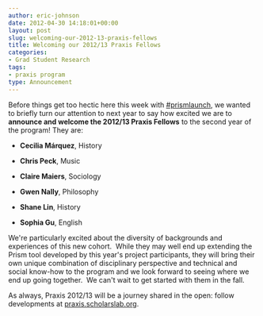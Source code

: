 ```yaml
---
author: eric-johnson
date: 2012-04-30 14:18:01+00:00
layout: post
slug: welcoming-our-2012-13-praxis-fellows
title: Welcoming our 2012/13 Praxis Fellows
categories:
- Grad Student Research
tags:
- praxis program
type: Announcement
---
```


Before things get too hectic here this week with [#prismlaunch](http://www.scholarslab.org/announcements/praxis-through-prisms/), we wanted to briefly turn our attention to next year to say how excited we are to **announce and welcome the 2012/13 Praxis Fellows** to the second year of the program! They are:



	
  * **Cecilia Márquez**, History

	
  * **Chris Peck**, Music

	
  * **Claire Maiers**, Sociology

	
  * **Gwen Nally**, Philosophy

	
  * **Shane Lin**, History

	
  * **Sophia Gu**, English


We're particularly excited about the diversity of backgrounds and experiences of this new cohort.  While they may well end up extending the Prism tool developed by this year's project participants, they will bring their own unique combination of disciplinary perspective and technical and social know-how to the program and we look forward to seeing where we end up going together.  We can't wait to get started with them in the fall.

As always, Praxis 2012/13 will be a journey shared in the open: follow developments at [praxis.scholarslab.org](http://praxis.scholarslab.org/).
